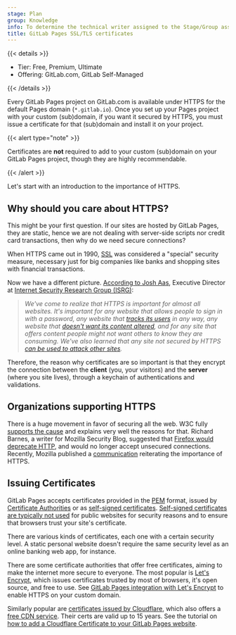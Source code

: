 ```yaml
---
stage: Plan
group: Knowledge
info: To determine the technical writer assigned to the Stage/Group associated with this page, see https://handbook.gitlab.com/handbook/product/ux/technical-writing/#assignments
title: GitLab Pages SSL/TLS certificates
---
```


{{< details >}}

- Tier: Free, Premium, Ultimate
- Offering: GitLab.com, GitLab Self-Managed

{{< /details >}}

Every GitLab Pages project on GitLab.com is available under
HTTPS for the default Pages domain (`*.gitlab.io`). Once you set
up your Pages project with your custom (sub)domain, if you want
it secured by HTTPS, you must issue a certificate for that
(sub)domain and install it on your project.

{{< alert type="note" >}}

Certificates are **not** required to add to your custom
(sub)domain on your GitLab Pages project, though they are
highly recommendable.

{{< /alert >}}

Let's start with an introduction to the importance of HTTPS.

## Why should you care about HTTPS?

This might be your first question. If our sites are hosted by GitLab Pages,
they are static, hence we are not dealing with server-side scripts
nor credit card transactions, then why do we need secure connections?

When HTTPS came out in 1990, [SSL](https://en.wikipedia.org/wiki/Transport_Layer_Security#SSL_1.0.2C_2.0_and_3.0) was considered a "special"
security measure, necessary just for big companies like banks and shopping sites
with financial transactions.

<!-- vale gitlab_base.Spelling = NO -->

Now we have a different picture. [According to Josh Aas](https://letsencrypt.org/2015/10/29/phishing-and-malware.html), Executive Director at [Internet Security Research Group (ISRG)](https://en.wikipedia.org/wiki/Internet_Security_Research_Group):

<!-- vale gitlab_base.rulename = YES -->

> _We've come to realize that HTTPS is important for almost all websites. It's important for any website that allows people to sign in with a password, any website that [tracks its users](https://www.washingtonpost.com/news/the-switch/wp/2013/12/10/nsa-uses-google-cookies-to-pinpoint-targets-for-hacking/) in any way, any website that [doesn't want its content altered](https://arstechnica.com/tech-policy/2014/09/why-comcasts-javascript-ad-injections-threaten-security-net-neutrality/), and for any site that offers content people might not want others to know they are consuming. We've also learned that any site not secured by HTTPS [can be used to attack other sites](https://krebsonsecurity.com/2015/04/dont-be-fodder-for-chinas-great-cannon/)._

Therefore, the reason why certificates are so important is that they encrypt
the connection between the **client** (you, your visitors)
and the **server** (where you site lives), through a keychain of
authentications and validations.

## Organizations supporting HTTPS

There is a huge movement in favor of securing all the web. W3C fully
[supports the cause](https://w3ctag.github.io/web-https/) and explains very well
the reasons for that. Richard Barnes, a writer for Mozilla Security Blog,
suggested that [Firefox would deprecate HTTP](https://blog.mozilla.org/security/2015/04/30/deprecating-non-secure-http/),
and would no longer accept unsecured connections. Recently, Mozilla published a
[communication](https://blog.mozilla.org/security/2016/03/29/march-2016-ca-communication/)
reiterating the importance of HTTPS.

## Issuing Certificates

GitLab Pages accepts certificates provided in the [PEM](https://knowledge.digicert.com/quovadis) format, issued by
[Certificate Authorities](https://en.wikipedia.org/wiki/Certificate_authority) or as
[self-signed certificates](https://en.wikipedia.org/wiki/Self-signed_certificate). [Self-signed certificates are typically not used](https://www.mcafee.com/blogs/other-blogs/mcafee-labs/self-signed-certificates-secure-so-why-ban/)
for public websites for security reasons and to ensure that browsers trust your site's certificate.

There are various kinds of certificates, each one
with a certain security level. A static personal website doesn't
require the same security level as an online banking web app,
for instance.

There are some certificate authorities that
offer free certificates, aiming to make the internet more secure
to everyone. The most popular is [Let's Encrypt](https://letsencrypt.org/),
which issues certificates trusted by most of browsers, it's open
source, and free to use. See [GitLab Pages integration with Let's Encrypt](lets_encrypt_integration.md) to enable HTTPS on your custom domain.

Similarly popular are [certificates issued by Cloudflare](https://www.cloudflare.com/application-services/products/ssl/),
which also offers a [free CDN service](https://blog.cloudflare.com/cloudflares-free-cdn-and-you/).
Their certs are valid up to 15 years. See the tutorial on
[how to add a Cloudflare Certificate to your GitLab Pages website](https://about.gitlab.com/blog/2017/02/07/setting-up-gitlab-pages-with-cloudflare-certificates/).
